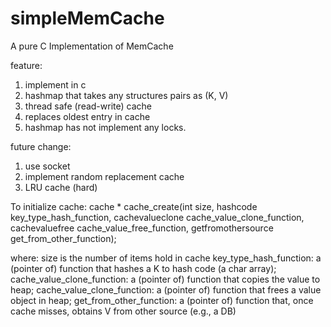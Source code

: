 # simpleMemCache
A pure C Implementation of MemCache

feature:
1. implement in c
2. hashmap that takes any structures pairs as (K, V)
3. thread safe (read-write) cache
4. replaces oldest entry in cache
5. hashmap has not implement any locks.

future change:
1. use socket
2. implement random replacement cache
3. LRU cache (hard)


To initialize cache:
cache * cache_create(int size,
		     hashcode key_type_hash_function,
		     cachevalueclone cache_value_clone_function,
		     cachevaluefree cache_value_free_function,
		     getfromothersource get_from_other_function);
		     
where:
size is the number of items hold in cache
key_type_hash_function: a (pointer of) function that hashes a K to hash code (a char array);
cache_value_clone_function: a (pointer of) function that copies the value to heap;
cache_value_clone_function: a (pointer of) function that frees a value object in heap; 
get_from_other_function: a (pointer of) function that, once cache misses, obtains V from other source (e.g., a DB)
